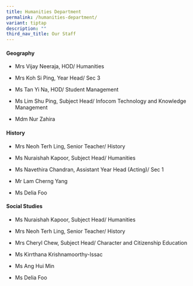 ```yaml
---
title: Humanities Department
permalink: /humanities-department/
variant: tiptap
description: ""
third_nav_title: Our Staff
---
```

<h4><strong>Geography</strong></h4>
<ul data-tight="true" class="tight">
<li>
<p>Mrs Vijay Neeraja, HOD/ Humanities</p>
</li>
<li>
<p>Mrs Koh Si Ping, Year Head/ Sec 3</p>
</li>
<li>
<p>Ms Tan Yi Na, HOD/ Student Management</p>
</li>
<li>
<p>Ms Lim Shu Ping, Subject Head/ Infocom Technology and Knowledge Management</p>
</li>
<li>
<p>Mdm Nur Zahira</p>
</li>
</ul>
<h4><strong>History</strong></h4>
<ul data-tight="true" class="tight">
<li>
<p>Mrs Neoh Terh Ling, Senior Teacher/ History</p>
</li>
<li>
<p>Ms Nuraishah Kapoor, Subject Head/ Humanities</p>
</li>
<li>
<p>Ms Navethira Chandran, Assistant Year Head (Acting)/ Sec 1</p>
</li>
<li>
<p>Mr Lam Cherng Yang</p>
</li>
<li>
<p>Ms Delia Foo</p>
</li>
</ul>
<h4><strong>Social Studies</strong></h4>
<ul data-tight="true" class="tight">
<li>
<p>Ms Nuraishah Kapoor, Subject Head/ Humanities</p>
</li>
<li>
<p>Mrs Neoh Terh Ling, Senior Teacher/ History</p>
</li>
<li>
<p>Mrs Cheryl Chew, Subject Head/ Character and Citizenship Education</p>
</li>
<li>
<p>Ms Kirrthana Krishnamoorthy-Issac</p>
</li>
<li>
<p>Ms Ang Hui Min</p>
</li>
<li>
<p>Ms Delia Foo</p>
</li>
</ul>
<p></p>